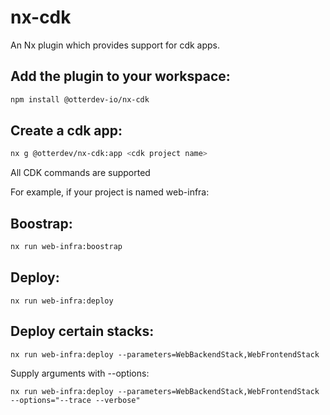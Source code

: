 # nx-cdk

An Nx plugin which provides support for cdk apps.

## Add the plugin to your workspace:

```sh
npm install @otterdev-io/nx-cdk
```

## Create a cdk app:

```sh
nx g @otterdev/nx-cdk:app <cdk project name>
```

All CDK commands are supported

For example, if your project is named web-infra:
## Boostrap:

```sh
nx run web-infra:boostrap
```

## Deploy:
```
nx run web-infra:deploy 
```

## Deploy certain stacks:
```
nx run web-infra:deploy --parameters=WebBackendStack,WebFrontendStack
```

Supply arguments with --options:

```
nx run web-infra:deploy --parameters=WebBackendStack,WebFrontendStack --options="--trace --verbose"
```
